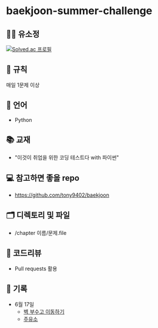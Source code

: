 # baekjoon-summer-challenge

## 👨‍💻 유소정
[![Solved.ac
프로필](http://mazassumnida.wtf/api/generate_badge?boj=yoosojeong1107)](https://solved.ac/yoosojeong1107)

## 🤙 규칙
매일 1문제 이상

## 🐴 언어
* Python

## 📚 교재
* "이것이 취업을 위한 코딩 테스트다 with 파이썬"

## 💻 참고하면 좋을 repo
* https://github.com/tony9402/baekjoon

## 🗂 디렉토리 및 파일
* /chapter 이름/문제.file

## 📝 코드리뷰
* Pull requests 활용

## 🍗 기록
+ 6월 17일
    + [벽 부수고 이동하기](https://www.acmicpc.net/problem/2206)
    + [주유소](https://www.acmicpc.net/problem/13305)

